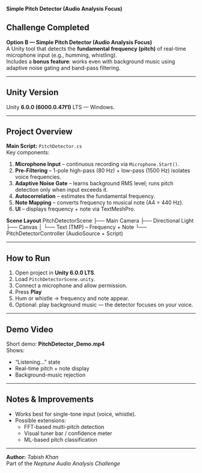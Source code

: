 **Simple Pitch Detector (Audio Analysis Focus)**

## Challenge Completed
**Option B — Simple Pitch Detector (Audio Analysis Focus)**  
A Unity tool that detects the **fundamental frequency (pitch)** of real-time microphone input (e.g., humming, whistling).  
Includes a **bonus feature**: works even with background music using adaptive noise gating and band-pass filtering.

---

## Unity Version
Unity **6.0.0 (6000.0.47f1)** LTS — Windows.

---

## Project Overview
**Main Script:** `PitchDetector.cs`  
Key components:
1. **Microphone Input** – continuous recording via `Microphone.Start()`.  
2. **Pre-Filtering** – 1-pole high-pass (80 Hz) + low-pass (1500 Hz) isolates voice frequencies.  
3. **Adaptive Noise Gate** – learns background RMS level; runs pitch detection only when input exceeds it.  
4. **Autocorrelation** – estimates the fundamental frequency.  
5. **Note Mapping** – converts frequency to musical note (A4 = 440 Hz).  
6. **UI** – displays frequency + note via TextMeshPro.

**Scene Layout**
PitchDetectorScene
├── Main Camera
├── Directional Light
├── Canvas
│ └── Text (TMP) – Frequency + Note
└── PitchDetectorController (AudioSource + Script)


---

## How to Run
1. Open project in **Unity 6.0.0 LTS**.  
2. Load `PitchDetectorScene.unity`.  
3. Connect a microphone and allow permission.  
4. Press **Play**  
5. Hum or whistle → frequency and note appear.  
6. Optional: play background music — the detector focuses on your voice.

---

## Demo Video
Short demo: **PitchDetector_Demo.mp4**  
Shows:  
- “Listening…” state  
- Real-time pitch + note display  
- Background-music rejection

---

## Notes & Improvements
- Works best for single-tone input (voice, whistle).  
- Possible extensions:
  - FFT-based multi-pitch detection  
  - Visual tuner bar / confidence meter  
  - ML-based pitch classification

---

**Author:** *Tabish Khan*  
Part of the *Neptune Audio Analysis Challenge*
